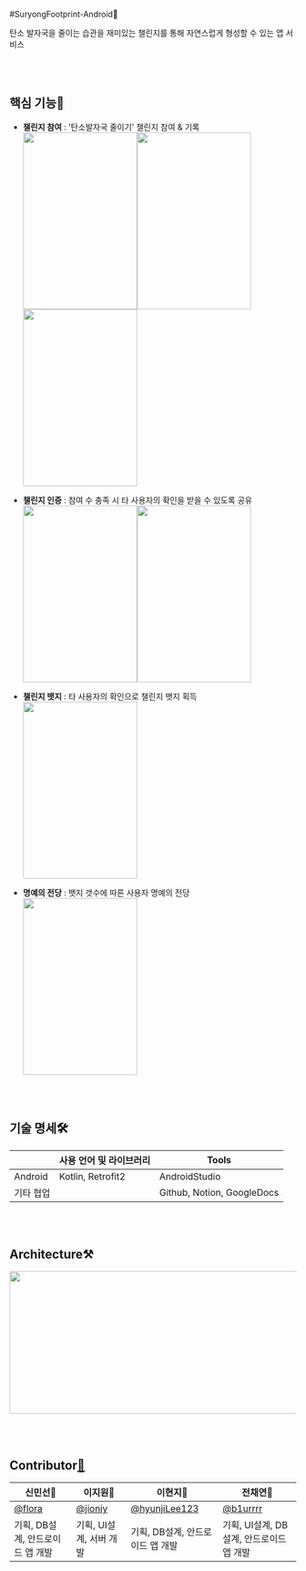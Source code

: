 #SuryongFootprint-Android🐾

탄소 발자국을 줄이는 습관을 재미있는 챌린지를 통해 자연스럽게 형성할 수 있는 앱 서비스
 
<br></br>
## 핵심 기능🙌
- **챌린지 참여** : '탄소발자국 줄이기' 챌린지 참여 & 기록 <br>
<img src="https://user-images.githubusercontent.com/68148196/152624172-6ddad366-b8c5-4b33-b767-3f144f79b590.png" width=200 height=310><img src="https://user-images.githubusercontent.com/68148196/152624228-fd8692e8-b9dd-49f9-b596-3f4e542c1da7.png" width=200 height=310><img src="https://user-images.githubusercontent.com/68148196/152624248-b530a83c-20f0-4de3-afeb-cd124f24cfb2.png" width=200 height=310>

- **챌린지 인증** : 참여 수 충족 시 타 사용자의 확인을 받을 수 있도록 공유 <br>
<img src="https://user-images.githubusercontent.com/68148196/152624369-4e578bdc-729f-43f4-9e7b-ceae20fd53aa.png" width=200 height=310><img src="https://user-images.githubusercontent.com/68148196/152624405-ef25588b-81a7-4791-94fd-ae4a305436ca.png" width=200 height=310>

- **챌린지 뱃지** : 타 사용자의 확인으로 챌린지 뱃지 획득 <br>
  <img src="https://user-images.githubusercontent.com/68148196/152624499-e36df1b4-5158-4b6f-ac87-be016e8cfa30.png" width=200 height=310>

- **명예의 전당** : 뱃지 갯수에 따른 사용자 명예의 전당<br>
  <img src="https://user-images.githubusercontent.com/68148196/152624523-de0194e9-e15b-4b8a-8324-207483e7903e.png" width=200 height=310>


<br></br>
## 기술 명세🛠
|  | 사용 언어 및 라이브러리 | Tools |
| ------ | ------ | ------ |
| Android | Kotlin, Retrofit2 | AndroidStudio |
| 기타 협업 |  | Github, Notion, GoogleDocs |


<br></br>
## Architecture⚒
<img src="https://user-images.githubusercontent.com/68148196/152620025-1700a124-d4a3-45a7-8720-f4b361ebbe55.png" width=750 height=250>

<br></br>
## Contributor[🐲](https://github.com/nohorang-horangteam)
| 신민선🐲 | 이지원🐲 | 이현지🐲 | 전채연🐲 |
| ------ | ------ | ------ |------ |
| [@flora](https://github.com/flora7883) | [@jioniy](https://github.com/jioniy) | [@hyunjiLee123](https://github.com/hyunjiLee123) | [@b1urrrr](https://github.com/b1urrrr) |
| 기획, DB설계, 안드로이드 앱 개발 | 기획, UI설계, 서버 개발 | 기획, DB설계, 안드로이드 앱 개발 | 기획, UI설계, DB설계, 안드로이드 앱 개발 |

